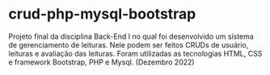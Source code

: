 # crud-php-mysql-bootstrap
Projeto final da disciplina Back-End I no qual foi desenvolvido um sistema de gerenciamento de leituras. Nele podem ser feitos CRUDs de usuário, leituras e avaliação das leituras. Foram utilizadas as tecnologias HTML, CSS e framework Bootstrap, PHP e Mysql. (Dezembro 2022)
